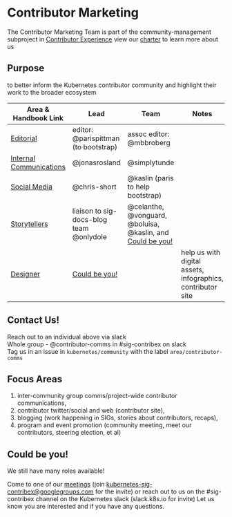 # Contributor Marketing  
The Contributor Marketing Team is part of the community-management subproject in
[Contributor Experience] view our [charter] to learn more about us

## Purpose  
to better inform the Kubernetes contributor community and highlight their work to
the broader ecosystem

| Area & Handbook Link | Lead | Team | Notes |
| --- | --- | --- | --- |
| [Editorial] | editor: @parispittman (to bootstrap)| assoc editor: @mbbroberg |  |
| [Internal Communications] | @jonasrosland | @simplytunde |  |
| [Social Media] | @chris-short | @kaslin (paris to help bootstrap) | |
| [Storytellers] | liaison to sig-docs-blog team @onlydole |  @celanthe, @vonguard, @boluisa, @kaslin, and [Could be you!] |  |
| [Designer] | [Could be you!] |  | help us with digital assets, infographics, contributor site |  


## Contact Us!
Reach out to an individual above via slack  
Whole group - @contributor-comms in #sig-contribex on slack    
Tag us in an issue in `kubernetes/community` with the label `area/contributor-comms`

## Focus Areas  
1.  inter-community group comms/project-wide contributor communications,   
2.  contributor twitter/social and web (contributor site),   
3.  blogging (work happening in SIGs, stories about contributors, recaps),  
4.  program and event promotion (community meeting, meet our contributors, steering
  election, et al)  

## Could be you!
We still have many roles available!  

Come to one of our [meetings] (join kubernetes-sig-contribex@googlegroups.com for the invite)
or reach out to us on the #sig-contribex channel on the Kubernetes slack (slack.k8s.io for invite)
Let us know you are interested and if you have any questions.


[meetings]: /sig-contributor-experience#community-management
[charter]: ./CHARTER.md
[Could be you!]: (#Could-be-you!)
[Contributor Experience]: /sig-contributor-experience
[Editorial]: /role-handbooks/editor.md
[Internal Communications]: /role-handbooks/internal-marketing.md
[Social Media]: /role-handbooks/social-media.md
[Storytellers]: /role-handbooks/storytellers.md
[Designer]: /role-handboos/wip-roles.md
